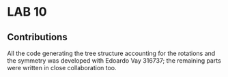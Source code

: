 # LAB 10
## Contributions
All the code generating the tree structure accounting for the rotations and the symmetry was developed with Edoardo Vay 316737; the remaining parts were written in close collaboration too.